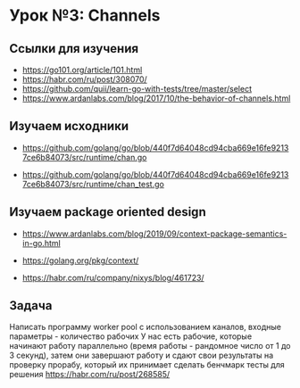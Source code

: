 # Урок №3: Channels
## Ссылки для изучения
	
* https://go101.org/article/101.html
* https://habr.com/ru/post/308070/
* https://github.com/quii/learn-go-with-tests/tree/master/select
* https://www.ardanlabs.com/blog/2017/10/the-behavior-of-channels.html

## Изучаем исходники

* https://github.com/golang/go/blob/440f7d64048cd94cba669e16fe92137ce6b84073/src/runtime/chan.go

* https://github.com/golang/go/blob/440f7d64048cd94cba669e16fe92137ce6b84073/src/runtime/chan_test.go
 
## Изучаем package oriented design
* https://www.ardanlabs.com/blog/2019/09/context-package-semantics-in-go.html

* https://golang.org/pkg/context/

* https://habr.com/ru/company/nixys/blog/461723/
## Задача



Написать программу worker pool с использованием каналов, входные параметры - количество рабочих
 У нас есть рабочие, которые начинают работу параллельно (время работы - рандомное число от 1 до 3 секунд), затем они завершают работу и сдают свои результаты на проверку прорабу, который их принимает сделать
  бенчмарк тесты для решения https://habr.com/ru/post/268585/ 




```

